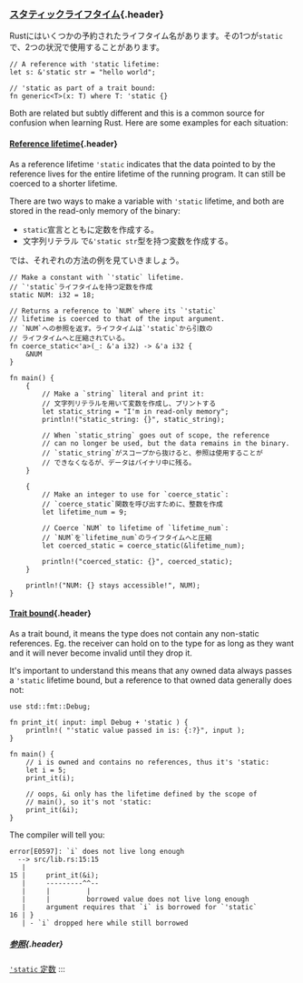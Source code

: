 ### [スタティックライフタイム](#スタティックライフタイム){.header}

Rustにはいくつかの予約されたライフタイム名があります。その1つが`static`で、2つの状況で使用することがあります。

    // A reference with 'static lifetime:
    let s: &'static str = "hello world";

    // 'static as part of a trait bound:
    fn generic<T>(x: T) where T: 'static {}

Both are related but subtly different and this is a common source for
confusion when learning Rust. Here are some examples for each situation:

#### [Reference lifetime](#reference-lifetime){.header}

As a reference lifetime `'static` indicates that the data pointed to by
the reference lives for the entire lifetime of the running program. It
can still be coerced to a shorter lifetime.

There are two ways to make a variable with `'static` lifetime, and both
are stored in the read-only memory of the binary:

-   `static`宣言とともに定数を作成する。
-   文字列リテラル で`&'static str`型を持つ変数を作成する。

では、それぞれの方法の例を見ていきましょう。

    // Make a constant with `'static` lifetime.
    // `'static`ライフタイムを持つ定数を作成
    static NUM: i32 = 18;

    // Returns a reference to `NUM` where its `'static`
    // lifetime is coerced to that of the input argument.
    // `NUM`への参照を返す。ライフタイムは`'static`から引数の
    // ライフタイムへと圧縮されている。
    fn coerce_static<'a>(_: &'a i32) -> &'a i32 {
        &NUM
    }

    fn main() {
        {
            // Make a `string` literal and print it:
            // 文字列リテラルを用いて変数を作成し、プリントする
            let static_string = "I'm in read-only memory";
            println!("static_string: {}", static_string);

            // When `static_string` goes out of scope, the reference
            // can no longer be used, but the data remains in the binary.
            // `static_string`がスコープから抜けると、参照は使用することが
            // できなくなるが、データはバイナリ中に残る。
        }

        {
            // Make an integer to use for `coerce_static`:
            // `coerce_static`関数を呼び出すために、整数を作成
            let lifetime_num = 9;

            // Coerce `NUM` to lifetime of `lifetime_num`:
            // `NUM`を`lifetime_num`のライフタイムへと圧縮
            let coerced_static = coerce_static(&lifetime_num);

            println!("coerced_static: {}", coerced_static);
        }

        println!("NUM: {} stays accessible!", NUM);
    }

#### [Trait bound](#trait-bound){.header}

As a trait bound, it means the type does not contain any non-static
references. Eg. the receiver can hold on to the type for as long as they
want and it will never become invalid until they drop it.

It\'s important to understand this means that any owned data always
passes a `'static` lifetime bound, but a reference to that owned data
generally does not:

    use std::fmt::Debug;

    fn print_it( input: impl Debug + 'static ) {
        println!( "'static value passed in is: {:?}", input );
    }

    fn main() {
        // i is owned and contains no references, thus it's 'static:
        let i = 5;
        print_it(i);

        // oops, &i only has the lifetime defined by the scope of
        // main(), so it's not 'static:
        print_it(&i);
    }

The compiler will tell you:

``` ignore
error[E0597]: `i` does not live long enough
  --> src/lib.rs:15:15
   |
15 |     print_it(&i);
   |     ---------^^--
   |     |         |
   |     |         borrowed value does not live long enough
   |     argument requires that `i` is borrowed for `'static`
16 | }
   | - `i` dropped here while still borrowed
```

##### [参照](#参照){.header}

[`'static` 定数](../../custom_types/constants.html)
:::

